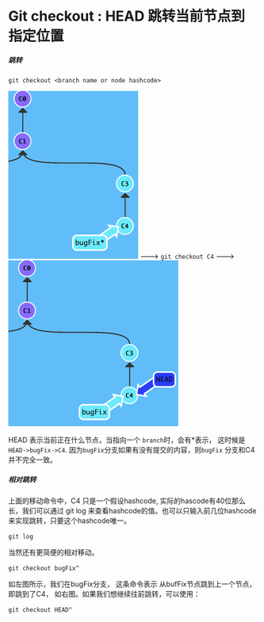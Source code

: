 # Git checkout : HEAD    跳转当前节点到指定位置

#####  跳转

```
git checkout <branch name or node hashcode>
```

![](/assets/img_checkoutHEAD.png)  ---&gt;  `git checkout C4` ---&gt; ![](/assets/img_checkoutHEAD2.png)

HEAD 表示当前正在什么节点，当指向一个 `branch`时，会有\*表示， 这时候是 `HEAD->bugFix->C4`. 因为`bugFix`分支如果有没有提交的内容，则`bugFix` 分支和C4并不完全一致。

#####  相对跳转

 上面的移动命令中，C4 只是一个假设hashcode, 实际的hascode有40位那么长，我们可以通过 git log 来查看hashcode的值。也可以只输入前几位hashcode来实现跳转，只要这个hashcode唯一。

```
git log
```

 当然还有更简便的相对移动。

```
git checkout bugFix^
```

如左图所示，我们在bugFix分支， 这条命令表示 从bufFix节点跳到上一个节点，即跳到了C4， 如右图。如果我们想继续往前跳转，可以使用：

```
git checkout HEAD^
```



